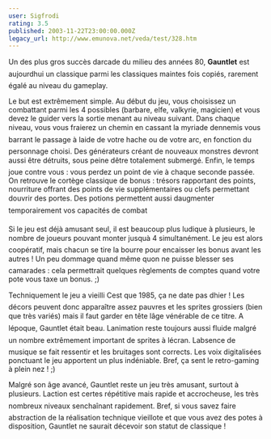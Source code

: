 ```yaml
---
user: Sigfrodi
rating: 3.5
published: 2003-11-22T23:00:00.000Z
legacy_url: http://www.emunova.net/veda/test/328.htm
---
```

Un des plus gros succès darcade du milieu des années 80, **Gauntlet** est aujourdhui un classique parmi les classiques maintes fois copiés, rarement égalé au niveau du gameplay.  

  

Le but est extrêmement simple. Au début du jeu, vous choisissez un combattant parmi les 4 possibles (barbare, elfe, valkyrie, magicien) et vous devez le guider vers la sortie menant au niveau suivant. Dans chaque niveau, vous vous fraierez un chemin en cassant la myriade dennemis vous barrant le passage à laide de votre hache ou de votre arc, en fonction du personnage choisi. Des générateurs créant de nouveaux monstres devront aussi être détruits, sous peine dêtre totalement submergé. Enfin, le temps joue contre vous : vous perdez un point de vie à chaque seconde passée. On retrouve le cortège classique de bonus : trésors rapportant des points, nourriture offrant des points de vie supplémentaires ou clefs permettant douvrir des portes. Des potions permettent aussi daugmenter temporairement vos capacités de combat  

  

Si le jeu est déjà amusant seul, il est beaucoup plus ludique à plusieurs, le nombre de joueurs pouvant monter jusquà 4 simultanément. Le jeu est alors coopératif, mais chacun se tire la bourre pour encaisser les bonus avant les autres ! Un peu dommage quand même quon ne puisse blesser ses camarades : cela permettrait quelques règlements de comptes quand votre pote vous taxe un bonus. ;)  

  

Techniquement le jeu a vieilli Cest que 1985, ça ne date pas dhier ! Les décors peuvent donc apparaître assez pauvres et les sprites grossiers (bien que très variés) mais il faut garder en tête lâge vénérable de ce titre. A lépoque, Gauntlet était beau. Lanimation reste toujours aussi fluide malgré un nombre extrêmement important de sprites à lécran. Labsence de musique se fait ressentir et les bruitages sont corrects. Les voix digitalisées ponctuant le jeu apportent un plus indéniable. Bref, ça sent le retro-gaming à plein nez ! ;)  

  

Malgré son âge avancé, Gauntlet reste un jeu très amusant, surtout à plusieurs. Laction est certes répétitive mais rapide et accrocheuse, les très nombreux niveaux senchaînant rapidement. Bref, si vous savez faire abstraction de la réalisation technique vieillote et que vous avez des potes à disposition, Gauntlet ne saurait décevoir son statut de classique !